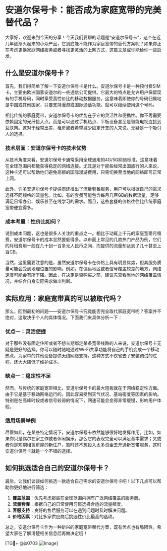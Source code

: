 # 安道尔保号卡：能否成为家庭宽带的完美替代品？

大家好，欢迎来到今天的分享！今天我们要聊的话题是“安道尔保号卡”，这个在近几年逐渐火起来的小众产品，它到底能不能作为家庭宽带的替代方案呢？如果你正在考虑更换家庭网络服务或者寻找更灵活的上网方式，这篇文章或许能给你一些启发。

## 什么是安道尔保号卡？

首先，我们得简单了解一下安道尔保号卡是什么。安道尔保号卡是一种预付费SIM卡，主要由欧洲国家安道尔的一些通信公司提供。它最大的特点是允许用户保留现有的手机号码，同时享受高性价比的移动数据服务。这意味着即使你的号码归属地是中国或其他国家，只要支持漫游或国际通话功能，就可以继续使用这个号码。

相比传统的家庭宽带，安道尔保号卡的优势在于它的灵活性和便携性。你不再需要依赖固定的光纤接入点，而是可以通过手机热点、平板设备甚至是智能电视连接到互联网。这对于经常出差、租房或者希望减少固定开支的人来说，无疑是一个吸引人的选择。

### 技术层面：安道尔保号卡的技术优势

从技术角度来看，安道尔保号卡通常采用全球通用的4G/5G网络标准，这意味着在全球范围内都能获得稳定的网络连接。尤其是对于那些经常出国旅行的人来说，这种卡还可以帮助他们避免高额的国际漫游费用，只需切换至当地的网络即可正常上网。

此外，许多安道尔保号卡提供商还推出了流量套餐服务，用户可以根据自己的需求选择不同规格的流量包。比如，有的套餐可能包含每月几百GB的数据流量，足够满足日常办公、娱乐甚至在线学习的需求。而且，这些套餐的价格往往比传统家庭宽带便宜得多。

### 成本考量：性价比如何？

说到成本问题，这也是很多人关注的重点之一。相比于动辄上千元的家庭宽带月租费，安道尔保号卡的成本显然要低得多。以市面上常见的几款热门产品为例，它们的月租费用一般在几十到一百多元人民币之间，而提供的流量却达到了几十甚至上百GB。

当然，这里需要注意的是，虽然安道尔保号卡在价格上具有明显优势，但其服务质量可能会受到地理位置的影响。例如，在偏远地区或者信号覆盖较差的地方，网络速度可能会有所下降。因此，在决定是否购买之前，建议先查看当地的网络覆盖情况，并结合自身实际需求做出判断。

## 实际应用：家庭宽带真的可以被取代吗？

那么，回到最初的问题——安道尔保号卡究竟能否完全取代家庭宽带呢？答案并不绝对，这取决于个人的具体情况。下面我们来具体分析一下：

### 优点一：灵活便捷

对于那些没有固定住所或者不想长期绑定某条宽带线路的人来说，安道尔保号卡无疑是更好的选择。你可以随时随地通过Wi-Fi共享功能将自己的手机变成一个移动热点，为家中的其他设备提供无线网络支持。这种方式不仅省去了安装调试的过程，还大大降低了维护成本。

### 缺点一：稳定性不足

然而，与传统的家庭宽带相比，安道尔保号卡的最大短板就在于网络稳定性方面。由于它是基于移动网络运行的，因此容易受到天气状况、基站密度等因素的影响。特别是在高峰时段或者信号较弱的情况下，网速可能会变得非常缓慢，影响用户体验。

### 适用场景举例

尽管如此，在某些特定情况下，安道尔保号卡依然能够很好地发挥作用。比如，如果你只是偶尔在家工作或者休闲娱乐，那么它的表现完全可以满足基本需求；又或者你是短期租赁房屋的新住户，暂时还不想投入太多资金去开通新宽带服务，这时安道尔保号卡就是一个不错的选择。

## 如何挑选适合自己的安道尔保号卡？

最后，让我们谈谈如何挑选一款适合自己需求的安道尔保号卡吧！以下几点可以帮助你更好地进行筛选：

1. **覆盖范围**：优先考虑那些在全球范围内拥有广泛网络覆盖的服务商。
2. **流量套餐**：根据自己的日常使用习惯选择合适的流量额度。
3. **客服支持**：良好的售后服务可以在遇到问题时及时解决问题。
4. **价格因素**：对比多家供应商后挑选性价比最高的选项。

总之，安道尔保号卡作为一种新兴的家庭宽带替代方案，既有优点也有局限性。希望大家在了解清楚相关信息后再做决定哦！

[TG💪+ @jx0703 ![Image](https://github.com/user-attachments/assets/dbca1d08-cadb-493c-b0ec-ad6f7a83f270)]